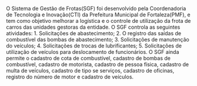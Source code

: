 O Sistema de Gestão de Frotas(SGF) foi desenvolvido pela Coordenadoria de Tecnologia e Inovação(CTI) da Prefeitura Municipal de Fortaleza(PMF), e tem como objetivo melhorar a logística e o controle de utilização da frota de carros das unidades gestoras da entidade.
O SGF controla as seguintes atividades: 1. Solicitações de abastecimento; 2. O registro das saídas de combustível das bombas de abastecimento; 3. Solicitações de manutenção do veículos; 4. Solicitações de trocas de lubrificantes; 5. Solicitações de utilização de veículos para deslocamento de funcionários. O SGF ainda permite o cadastro de cota de combustível, cadastro de bombas de combustível, cadastro de motorista, cadastro de pessoa física, cadastro de multa de veículos, cadastro de tipo se serviços, cadastro de oficinas, registro do número de motor e cadastro de veículos.